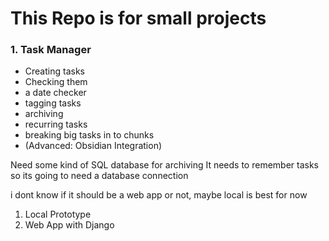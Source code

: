 # This Repo is for small projects 

### 1. Task Manager
- Creating tasks
- Checking them
- a date checker
- tagging tasks
- archiving
- recurring tasks
- breaking big tasks in to chunks
- (Advanced: Obsidian Integration)

Need some kind of SQL database for archiving
It needs to remember tasks so its going to need a database connection

i dont know if it should be a web app or not, maybe local is best for now

1.  Local Prototype 
2.  Web App with Django



    

